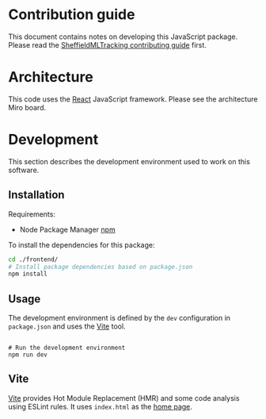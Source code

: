 # Contribution guide

This document contains notes on developing this JavaScript package. Please read the [SheffieldMLTracking contributing guide](https://github.com/SheffieldMLtracking/.github/blob/main/CONTRIBUTING.md) first.

# Architecture

This code uses the [React](https://react.dev/) JavaScript framework. Please see the architecture Miro board.

# Development

This section describes the development environment used to work on this software.

## Installation

Requirements:

* Node Package Manager [npm](https://docs.npmjs.com/downloading-and-installing-node-js-and-npm)

To install the dependencies for this package:

```bash
cd ./frontend/
# Install package dependencies based on package.json
npm install
```

## Usage

The development environment is defined by the `dev` configuration in `package.json` and uses the [Vite](https://vitejs.dev/guide/#index-html-and-project-root) tool.

```

# Run the development environment
npm run dev
```



## Vite

[Vite](https://vitejs.dev/) provides Hot Module Replacement (HMR) and some code analysis using ESLint rules. It uses `index.html` as the [home page](https://vitejs.dev/guide/#index-html-and-project-root).